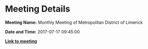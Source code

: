 # Meeting Details

**Meeting Name:** Monthly Meeting of Metropolitan District of Limerick

**Date and Time:** 2017-07-17 09:45:00

**<a href="https://www.limerick.ie/council/whats-on/monthly-meeting-metropolitan-district-limerick-2" target="_blank">Link to meeting</a>**
